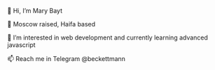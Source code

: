 👋 Hi, I’m Mary Bayt

🌱 Moscow raised, Haifa based
  
👀 I’m interested in web development and currently learning advanced javascript  

📫 Reach me in Telegram @beckettmann 
